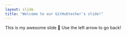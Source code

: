 ```yaml
---
layout: slide
title: "Welcome to our GitHubtecher's slide!"
---
```

This is my awesome slide :tada:
Use the left arrow to go back!
